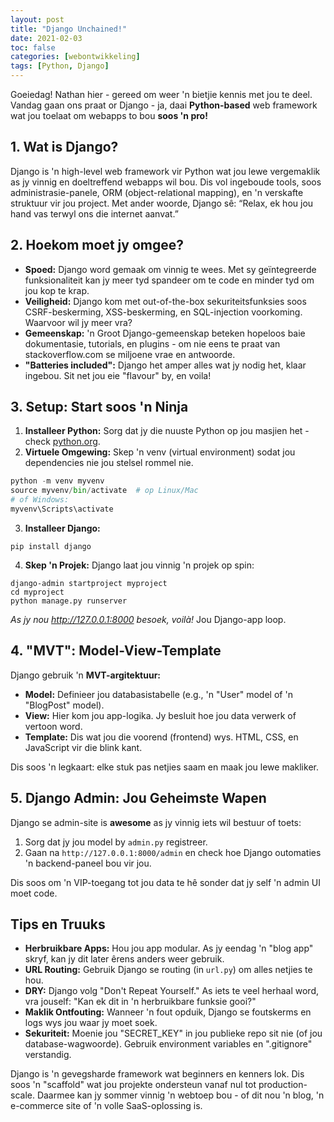 ```yaml
---
layout: post
title: "Django Unchained!"
date: 2021-02-03
toc: false
categories: [webontwikkeling]
tags: [Python, Django]
---
```


Goeiedag! Nathan hier - gereed om weer 'n bietjie kennis met jou te deel. Vandag gaan ons praat or Django - ja, daai **Python-based** web framework wat jou toelaat om webapps to bou **soos 'n pro!**

## 1. Wat is Django?
Django is 'n high-level web framework vir Python wat jou lewe vergemaklik as jy vinnig en doeltreffend webapps wil bou. Dis vol ingeboude tools, soos administrasie-panele, ORM (object-relational mapping), en 'n verskafte struktuur vir jou project. Met ander woorde, Django sê: “Relax, ek hou jou hand vas terwyl ons die internet aanvat.”

## 2. Hoekom moet jy omgee?

- **Spoed:** Django word gemaak om vinnig te wees. Met sy geïntegreerde funksionaliteit kan jy meer tyd spandeer om te code en minder tyd om jou kop te krap.
- **Veiligheid:** Django kom met out-of-the-box sekuriteitsfunksies soos CSRF-beskerming, XSS-beskerming, en SQL-injection voorkoming. Waarvoor wil jy meer vra?
- **Gemeenskap:** 'n Groot Django-gemeenskap beteken hopeloos baie dokumentasie, tutorials, en plugins - om nie eens te praat van stackoverflow.com se miljoene vrae en antwoorde.
- **"Batteries included":** Django het amper alles wat jy nodig het, klaar ingebou. Sit net jou eie "flavour" by, en voila!

## 3. Setup: Start soos 'n Ninja

1. **Installeer Python:** Sorg dat jy die nuuste Python op jou masjien het - check [python.org](https://python.org).
2. **Virtuele Omgewing:** Skep 'n venv (virtual environment) sodat jou dependencies nie jou stelsel rommel nie.
```python
python -m venv myvenv
source myvenv/bin/activate  # op Linux/Mac
# of Windows:
myvenv\Scripts\activate
```
3. **Installeer Django:**
```
pip install django
```
4. **Skep 'n Projek:** Django laat jou vinnig 'n projek op spin:
```
django-admin startproject myproject
cd myproject
python manage.py runserver
```

*As jy nou http://127.0.0.1:8000 besoek, voilà!* Jou Django-app loop.

## 4. "MVT": Model-View-Template
Django gebruik 'n **MVT-argitektuur:**

- **Model:** Definieer jou databasistabelle (e.g., 'n "User" model of 'n "BlogPost" model).
- **View:** Hier kom jou app-logika. Jy besluit hoe jou data verwerk of vertoon word.
- **Template:** Dis wat jou die voorend (frontend) wys. HTML, CSS, en JavaScript vir die blink kant.

Dis soos 'n legkaart: elke stuk pas netjies saam en maak jou lewe makliker.

## 5. Django Admin: Jou Geheimste Wapen
Django se admin-site is **awesome** as jy vinnig iets wil bestuur of toets:

1. Sorg dat jy jou model by ```admin.py``` registreer.
2. Gaan na ```http://127.0.0.1:8000/admin``` en check hoe Django outomaties 'n backend-paneel bou vir jou.

Dis soos om 'n VIP-toegang tot jou data te hê sonder dat jy self 'n admin UI moet code.

## Tips en Truuks

- **Herbruikbare Apps:** Hou jou app modular. As jy eendag 'n "blog app" skryf, kan jy dit later êrens anders weer gebruik.
- **URL Routing:** Gebruik Django se routing (in ```url.py```) om alles netjies te hou.
- **DRY:** Django volg "Don't Repeat Yourself." As iets te veel herhaal word, vra jouself: "Kan ek dit in 'n herbruikbare funksie gooi?"
- **Maklik Ontfouting:** Wanneer 'n fout opduik, Django se foutskerms en logs wys jou waar jy moet soek.
- **Sekuriteit:** Moenie jou "SECRET_KEY" in jou publieke repo sit nie (of jou database-wagwoorde). Gebruik environment variables en ".gitignore" verstandig.

Django is 'n gevegsharde framework wat beginners en kenners lok. Dis soos 'n "scaffold" wat jou projekte ondersteun vanaf nul tot production-scale. Daarmee kan jy sommer vinnig 'n webtoep bou - of dit nou 'n blog, 'n e-commerce site of 'n volle SaaS-oplossing is.